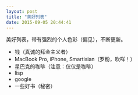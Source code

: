 ```yaml
---
layout: post
title: "美好列表"
date: 2015-09-05 20:44:41
---
```


美好列表，带有强烈的个人色彩（偏见），不断更新。

* 钱（真诚的拜金主义者）
* MacBook Pro, iPhone, Smartisian（罗粉，吹咩！）
* 星巴克的咖啡（注意：仅仅是咖啡）
* lisp
* google
* 一些好书（秘密）


